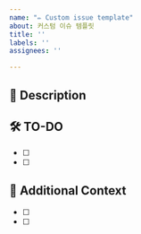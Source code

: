 ```yaml
---
name: "✏️ Custom issue template"
about: 커스텀 이슈 템플릿
title: ''
labels: ''
assignees: ''

---
```


## **🚀 Description**


## **🛠️ TO-DO**
- [ ] 
- [ ] 

## **📌 Additional Context**
- [ ] 
- [ ]
